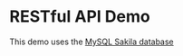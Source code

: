 # RESTful API Demo

This demo uses the [MySQL Sakila database](https://dev.mysql.com/doc/index-other.html)